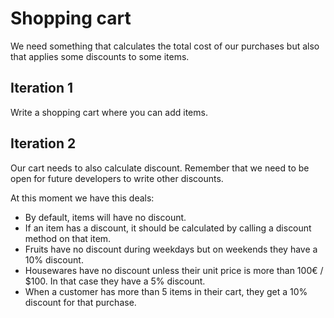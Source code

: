 # Shopping cart

We need something that calculates the total cost of our purchases but also that applies some discounts to some items.

## Iteration 1

Write a shopping cart where you can add items.

## Iteration 2

Our cart needs to also calculate discount. Remember that we need to be open for future developers to write other discounts.

At this moment we have this deals:

* By default, items will have no discount.
* If an item has a discount, it should be calculated by calling a discount method on that item.
* Fruits have no discount during weekdays but on weekends they have a 10% discount.
* Housewares have no discount unless their unit price is more than 100€ / $100. In that case they have a 5% discount.
* When a customer has more than 5 items in their cart, they get a 10% discount for that purchase.
